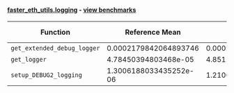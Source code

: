 #### [faster_eth_utils.logging](https://github.com/BobTheBuidler/faster-eth-utils/blob/renovate/major-github-artifact-actions/faster_eth_utils/logging.py) - [view benchmarks](https://github.com/BobTheBuidler/faster-eth-utils/blob/renovate/major-github-artifact-actions/benchmarks/test_logging_benchmarks.py)

| Function | Reference Mean | Faster Mean | % Change | Speedup (%) | x Faster | Faster |
|----------|---------------|-------------|----------|-------------|----------|--------|
| `get_extended_debug_logger` | 0.0002179842064893746 | 0.00021718794679751832 | 0.37% | 0.37% | 1.00x | ✅ |
| `get_logger` | 4.78450394803468e-05 | 4.851225559305009e-05 | -1.39% | -1.38% | 0.99x | ❌ |
| `setup_DEBUG2_logging` | 1.3006188033435252e-06 | 1.2100023322804476e-06 | 6.97% | 7.49% | 1.07x | ✅ |
